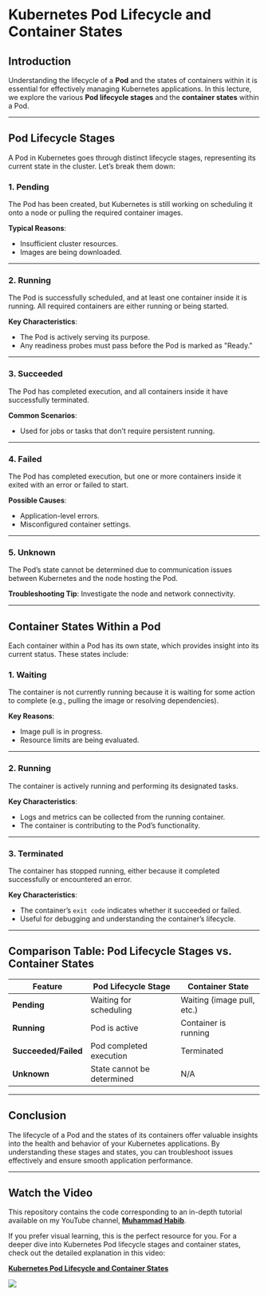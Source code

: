 # Kubernetes Pod Lifecycle and Container States

## Introduction

Understanding the lifecycle of a **Pod** and the states of containers within it is essential for effectively managing Kubernetes applications. In this lecture, we explore the various **Pod lifecycle stages** and the **container states** within a Pod.

---

## Pod Lifecycle Stages

A Pod in Kubernetes goes through distinct lifecycle stages, representing its current state in the cluster. Let’s break them down:

### 1. **Pending**
The Pod has been created, but Kubernetes is still working on scheduling it onto a node or pulling the required container images.

**Typical Reasons**:
- Insufficient cluster resources.
- Images are being downloaded.

---

### 2. **Running**
The Pod is successfully scheduled, and at least one container inside it is running. All required containers are either running or being started.

**Key Characteristics**:
- The Pod is actively serving its purpose.
- Any readiness probes must pass before the Pod is marked as "Ready."

---

### 3. **Succeeded**
The Pod has completed execution, and all containers inside it have successfully terminated.

**Common Scenarios**:
- Used for jobs or tasks that don’t require persistent running.

---

### 4. **Failed**
The Pod has completed execution, but one or more containers inside it exited with an error or failed to start.

**Possible Causes**:
- Application-level errors.
- Misconfigured container settings.

---

### 5. **Unknown**
The Pod’s state cannot be determined due to communication issues between Kubernetes and the node hosting the Pod.

**Troubleshooting Tip**: Investigate the node and network connectivity.

---

## Container States Within a Pod

Each container within a Pod has its own state, which provides insight into its current status. These states include:

### 1. **Waiting**
The container is not currently running because it is waiting for some action to complete (e.g., pulling the image or resolving dependencies).

**Key Reasons**:
- Image pull is in progress.
- Resource limits are being evaluated.

---

### 2. **Running**
The container is actively running and performing its designated tasks.

**Key Characteristics**:
- Logs and metrics can be collected from the running container.
- The container is contributing to the Pod’s functionality.

---

### 3. **Terminated**
The container has stopped running, either because it completed successfully or encountered an error.

**Key Characteristics**:
- The container’s `exit code` indicates whether it succeeded or failed.
- Useful for debugging and understanding the container’s lifecycle.

---

## Comparison Table: Pod Lifecycle Stages vs. Container States

| Feature                   | Pod Lifecycle Stage      | Container State           |
|---------------------------|--------------------------|---------------------------|
| **Pending**               | Waiting for scheduling   | Waiting (image pull, etc.)|
| **Running**               | Pod is active            | Container is running      |
| **Succeeded/Failed**      | Pod completed execution  | Terminated                |
| **Unknown**               | State cannot be determined | N/A                     |

---

## Conclusion

The lifecycle of a Pod and the states of its containers offer valuable insights into the health and behavior of your Kubernetes applications. By understanding these stages and states, you can troubleshoot issues effectively and ensure smooth application performance.

---

## Watch the Video

This repository contains the code corresponding to an in-depth tutorial available on my YouTube channel, <a href="https://www.youtube.com/@muhammadhabib-urrehman/videos" target="_blank"><b>Muhammad Habib</b></a>.

If you prefer visual learning, this is the perfect resource for you. For a deeper dive into Kubernetes Pod lifecycle stages and container states, check out the detailed explanation in this video:

[**Kubernetes Pod Lifecycle and Container States**](<https://youtu.be/lDTB7fOrhiM>)

<a href="https://youtu.be/lDTB7fOrhiM" target="_blank"><img src="https://github.com/sujatagunale/EasyRead/assets/151519281/1736fca5-a031-4854-8c09-bc110e3bc16d" /></a> 

